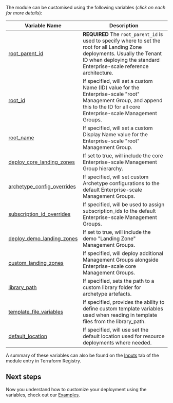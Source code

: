 The module can be customised using the following variables (_click on each for more details_):

| Variable Name | Description |
| --- | --- |
| [root_parent_id][root_parent_id] | **REQUIRED** The `root_parent_id` is used to specify where to set the root for all Landing Zone deployments. Usually the Tenant ID when deploying the standard Enterprise-scale reference architecture.
| [root_id][root_id] | If specified, will set a custom Name (ID) value for the Enterprise-scale \"root\" Management Group, and append this to the ID for all core Enterprise-scale Management Groups. |
| [root_name][root_name] | If specified, will set a custom Display Name value for the Enterprise-scale \"root\" Management Group. |
| [deploy_core_landing_zones][deploy_core_landing_zones] | If set to true, will include the core Enterprise-scale Management Group hierarchy. |
| [archetype_config_overrides][archetype_config_overrides] | If specified, will set custom Archetype configurations to the default Enterprise-scale Management Groups. |
| [subscription_id_overrides][subscription_id_overrides] | If specified, will be used to assign subscription_ids to the default Enterprise-scale Management Groups. |
| [deploy_demo_landing_zones][deploy_demo_landing_zones] | If set to true, will include the demo \"Landing Zone\" Management Groups. |
| [custom_landing_zones][custom_landing_zones] | If specified, will deploy additional Management Groups alongside Enterprise-scale core Management Groups. |
| [library_path][library_path] | If specified, sets the path to a custom library folder for archetype artefacts. |
| [template_file_variables][template_file_variables] | If specified, provides the ability to define custom template variables used when reading in template files from the library_path. |
| [default_location][default_location] | If specified, will use set the default location used for resource deployments where needed. |

A summary of these variables can also be found on the [Inputs][ESTF-Inputs] tab of the module entry in Terraform Registry.

## Next steps

Now you understand how to customize your deployment using the variables, check out our [Examples](./Examples).

 [//]: # (************************)
 [//]: # (INSERT LINK LABELS BELOW)
 [//]: # (************************)

[ESTF-Inputs]: https://registry.terraform.io/modules/Azure/caf-enterprise-scale/azurerm/latest?tab=inputs "Terraform Registry: Terraform Module for Cloud Adoption Framework Enterprise-scale - Inputs"
[root_parent_id]: ./Variables%3A-root_parent_id "Instructions for how to use the root_parent_id variable."
[root_id]: ./Variables%3A-root_id "Instructions for how to use the root_id variable."
[root_name]: ./Variables%3A-root_name "Instructions for how to use the root_name variable."
[deploy_core_landing_zones]: ./Variables%3A-deploy_core_landing_zones "Instructions for how to use the deploy_core_landing_zones variable."
[archetype_config_overrides]: ./Variables%3A-archetype_config_overrides "Instructions for how to use the archetype_config_overrides variable."
[subscription_id_overrides]: ./Variables%3A-subscription_id_overrides "Instructions for how to use the subscription_id_overrides variable."
[deploy_demo_landing_zones]: ./Variables%3A-deploy_demo_landing_zones "Instructions for how to use the deploy_demo_landing_zones variable."
[custom_landing_zones]: ./Variables%3A-custom_landing_zones "Instructions for how to use the custom_landing_zones variable."
[library_path]: ./Variables%3A-library_path "Instructions for how to use the library_path variable."
[template_file_variables]: ./Variables%3A-template_file_variables "Instructions for how to use the template_file_variables variable."
[default_location]: ./Variables%3A-default_location "Instructions for how to use the default_location variable."